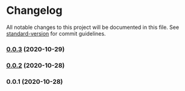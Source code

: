 # Changelog

All notable changes to this project will be documented in this file. See [standard-version](https://github.com/conventional-changelog/standard-version) for commit guidelines.

### [0.0.3](https://github.com/filsuck/nuxt-blurhash/compare/v0.0.2...v0.0.3) (2020-10-29)

### [0.0.2](https://github.com/filsuck/nuxt-blurhash/compare/v0.0.1...v0.0.2) (2020-10-28)

### 0.0.1 (2020-10-28)
